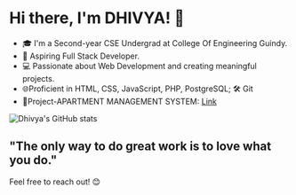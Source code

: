 # Hi there, I'm DHIVYA! 👋

- 🎓 I'm a Second-year CSE Undergrad at College Of Engineering Guindy.
- 💼 Aspiring Full Stack Developer.
- 💻 Passionate about Web Development and creating meaningful projects.
- 🌐Proficient in HTML, CSS, JavaScript, PHP, PostgreSQL; 🛠️ Git
- 🚀Project-APARTMENT MANAGEMENT SYSTEM: [Link](https://github.com/dhivya003/APARTMENT_MANAGEMENT_SYSTEM.git)


![Dhivya's GitHub stats](https://github-readme-stats.vercel.app/api?username=dhivya003&show_icons=true&theme=radical)


## "The only way to do great work is to love what you do." 

Feel free to reach out! 😊








